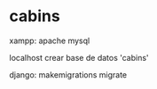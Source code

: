# cabins

xampp:
  apache
  mysql
  
 localhost crear base de datos 'cabins'
 
django:
  makemigrations
  migrate
  
 
